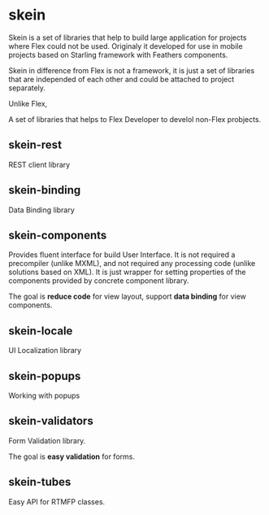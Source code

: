 skein
=====

Skein is a set of libraries that help to build large application for projects where Flex could not be used. Originaly it  developed for use in mobile projects based on Starling framework with Feathers components.

Skein in difference from Flex is not a framework, it is just a set of libraries that are independed of each other and could be attached to project separately.



Unlike Flex, 

A set of libraries that helps to Flex Developer to develol non-Flex probjects.

skein-rest
----
REST client library 

skein-binding
----
Data Binding library

skein-components
----
Provides fluent interface for build User Interface. It is not required a precompiler (unlike MXML), and not required any processing code (unlike solutions based on XML). It is just wrapper for setting properties of the components provided by concrete component library.

The goal is **reduce code** for view layout, support **data binding** for view components.


skein-locale
----
UI Localization library

skein-popups
----
Working with popups

skein-validators
----
Form Validation library.

The goal is **easy validation** for forms.

skein-tubes
----
Easy API for RTMFP classes.
